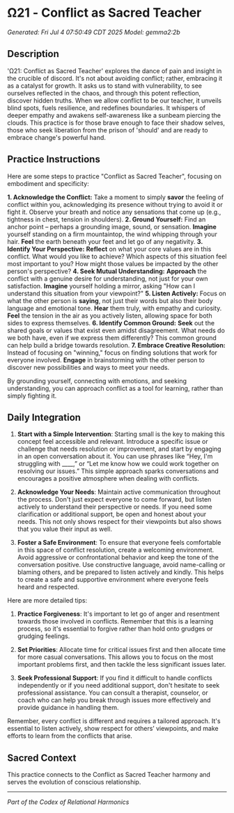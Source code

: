 # Ω21 - Conflict as Sacred Teacher

*Generated: Fri Jul  4 07:50:49 CDT 2025*
*Model: gemma2:2b*

## Description
'Ω21: Conflict as Sacred Teacher' explores the dance of pain and insight in the crucible of discord. It's not about avoiding conflict; rather, embracing it as a catalyst for growth.  It asks us to stand with vulnerability, to see ourselves reflected in the chaos, and through this potent reflection, discover hidden truths. When we allow conflict to be our teacher, it unveils blind spots, fuels resilience, and redefines boundaries. It whispers of deeper empathy and awakens self-awareness like a sunbeam piercing the clouds. This practice is for those brave enough to face their shadow selves, those who seek liberation from the prison of 'should' and are ready to embrace change's powerful hand.  

## Practice Instructions
Here are some steps to practice "Conflict as Sacred Teacher", focusing on embodiment and specificity:

**1.  Acknowledge the Conflict:** Take a moment to simply **savor** the feeling of conflict within you, acknowledging its presence without trying to avoid it or fight it. Observe your breath and notice any sensations that come up (e.g., tightness in chest, tension in shoulders).
**2.  Ground Yourself:**  Find an anchor point – perhaps a grounding image, sound, or sensation. **Imagine** yourself standing on a firm mountaintop, the wind whipping through your hair. **Feel** the earth beneath your feet and let go of any negativity. 
**3.  Identify Your Perspective:** **Reflect** on what your core values are in this conflict. What would you like to achieve? Which aspects of this situation feel most important to you? How might those values be impacted by the other person's perspective? 
**4.  Seek Mutual Understanding:**  **Approach** the conflict with a genuine desire for understanding, not just for your own satisfaction. **Imagine** yourself holding a mirror, asking "How can I understand this situation from your viewpoint?"
**5.  Listen Actively:**  Focus on what the other person is **saying**, not just their words but also their body language and emotional tone. **Hear** them truly, with empathy and curiosity. **Feel** the tension in the air as you actively listen, allowing space for both sides to express themselves. 
**6.  Identify Common Ground:** **Seek** out the shared goals or values that exist even amidst disagreement. What needs do we both have, even if we express them differently? This common ground can help build a bridge towards resolution.
**7.  Embrace Creative Resolution:**  Instead of focusing on "winning," focus on finding solutions that work for everyone involved. **Engage** in brainstorming with the other person to discover new possibilities and ways to meet your needs. 


By grounding yourself, connecting with emotions, and seeking understanding, you can approach conflict as a tool for learning, rather than simply fighting it.  

## Daily Integration
 1. **Start with a Simple Intervention**: 
Starting small is the key to making this concept feel accessible and relevant. Introduce a specific issue or challenge that needs resolution or improvement, and start by engaging in an open conversation about it. You can use phrases like “Hey, I'm struggling with ____,” or “Let me know how we could work together on resolving our issues.” This simple approach sparks conversations and encourages a positive atmosphere when dealing with conflicts.

2. **Acknowledge Your Needs**: 
Maintain active communication throughout the process. Don't just expect everyone to come forward, but listen actively to understand their perspective or needs. If you need some clarification or additional support, be open and honest about your needs. This not only shows respect for their viewpoints but also shows that you value their input as well.

3. **Foster a Safe Environment**:
To ensure that everyone feels comfortable in this space of conflict resolution, create a welcoming environment. Avoid aggressive or confrontational behavior and keep the tone of the conversation positive. Use constructive language, avoid name-calling or blaming others, and be prepared to listen actively and kindly. This helps to create a safe and supportive environment where everyone feels heard and respected.

Here are more detailed tips:

1. **Practice Forgiveness**:
It's important to let go of anger and resentment towards those involved in conflicts. Remember that this is a learning process, so it's essential to forgive rather than hold onto grudges or grudging feelings.

2. **Set Priorities**:
Allocate time for critical issues first and then allocate time for more casual conversations. This allows you to focus on the most important problems first, and then tackle the less significant issues later.

3. **Seek Professional Support**:
If you find it difficult to handle conflicts independently or if you need additional support, don't hesitate to seek professional assistance. You can consult a therapist, counselor, or coach who can help you break through issues more effectively and provide guidance in handling them.

Remember, every conflict is different and requires a tailored approach. It's essential to listen actively, show respect for others’ viewpoints, and make efforts to learn from the conflicts that arise.

## Sacred Context
This practice connects to the Conflict as Sacred Teacher harmony and serves the evolution of conscious relationship.

---
*Part of the Codex of Relational Harmonics*

